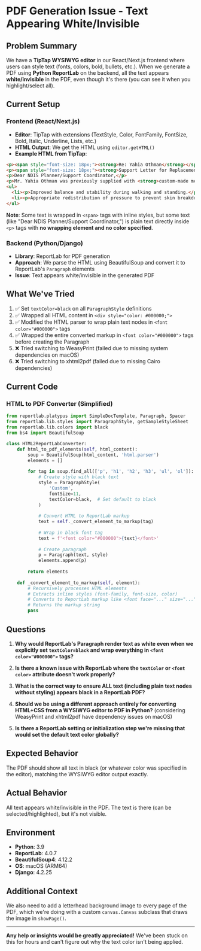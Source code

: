 # PDF Generation Issue - Text Appearing White/Invisible

## Problem Summary

We have a **TipTap WYSIWYG editor** in our React/Next.js frontend where users can style text (fonts, colors, bold, bullets, etc.). When we generate a PDF using **Python ReportLab** on the backend, all the text appears **white/invisible** in the PDF, even though it's there (you can see it when you highlight/select all).

## Current Setup

### Frontend (React/Next.js)
- **Editor**: TipTap with extensions (TextStyle, Color, FontFamily, FontSize, Bold, Italic, Underline, Lists, etc.)
- **HTML Output**: We get the HTML using `editor.getHTML()`
- **Example HTML from TipTap**:
```html
<p><span style="font-size: 18px;"><strong>Re: Yahia Othman</strong></span></p>
<p><span style="font-size: 18px;"><strong>Support Letter for Replacement Custom-Made Medical Grade Footwear</strong></span></p>
<p>Dear NDIS Planner/Support Coordinator,</p>
<p>Mr. Yahia Othman was previously supplied with <strong>custom-made medical grade footwear (MGF)</strong> to assist with his lower-limb alignment, balance, and mobility.</p>
<ul>
  <li><p>Improved balance and stability during walking and standing.</p></li>
  <li><p>Appropriate redistribution of pressure to prevent skin breakdown or ulceration.</p></li>
</ul>
```

**Note**: Some text is wrapped in `<span>` tags with inline styles, but some text (like "Dear NDIS Planner/Support Coordinator,") is plain text directly inside `<p>` tags with **no wrapping element and no color specified**.

### Backend (Python/Django)
- **Library**: ReportLab for PDF generation
- **Approach**: We parse the HTML using BeautifulSoup and convert it to ReportLab's `Paragraph` elements
- **Issue**: Text appears white/invisible in the generated PDF

## What We've Tried

1. ✅ Set `textColor=black` on all `ParagraphStyle` definitions
2. ✅ Wrapped all HTML content in `<div style="color: #000000;">`
3. ✅ Modified the HTML parser to wrap plain text nodes in `<font color="#000000">` tags
4. ✅ Wrapped the entire converted markup in `<font color="#000000">` tags before creating the Paragraph
5. ❌ Tried switching to WeasyPrint (failed due to missing system dependencies on macOS)
6. ❌ Tried switching to xhtml2pdf (failed due to missing Cairo dependencies)

## Current Code

### HTML to PDF Converter (Simplified)
```python
from reportlab.platypus import SimpleDocTemplate, Paragraph, Spacer
from reportlab.lib.styles import ParagraphStyle, getSampleStyleSheet
from reportlab.lib.colors import black
from bs4 import BeautifulSoup

class HTML2ReportLabConverter:
    def html_to_pdf_elements(self, html_content):
        soup = BeautifulSoup(html_content, 'html.parser')
        elements = []
        
        for tag in soup.find_all(['p', 'h1', 'h2', 'h3', 'ul', 'ol']):
            # Create style with black text
            style = ParagraphStyle(
                'Custom',
                fontSize=11,
                textColor=black,  # Set default to black
            )
            
            # Convert HTML to ReportLab markup
            text = self._convert_element_to_markup(tag)
            
            # Wrap in black font tag
            text = f'<font color="#000000">{text}</font>'
            
            # Create paragraph
            p = Paragraph(text, style)
            elements.append(p)
        
        return elements
    
    def _convert_element_to_markup(self, element):
        # Recursively processes HTML elements
        # Extracts inline styles (font-family, font-size, color)
        # Converts to ReportLab markup like <font face="..." size="..." color="...">
        # Returns the markup string
        pass
```

## Questions

1. **Why would ReportLab's Paragraph render text as white even when we explicitly set `textColor=black` and wrap everything in `<font color="#000000">` tags?**

2. **Is there a known issue with ReportLab where the `textColor` or `<font color>` attribute doesn't work properly?**

3. **What is the correct way to ensure ALL text (including plain text nodes without styling) appears black in a ReportLab PDF?**

4. **Should we be using a different approach entirely for converting HTML+CSS from a WYSIWYG editor to PDF in Python?** (considering WeasyPrint and xhtml2pdf have dependency issues on macOS)

5. **Is there a ReportLab setting or initialization step we're missing that would set the default text color globally?**

## Expected Behavior

The PDF should show all text in black (or whatever color was specified in the editor), matching the WYSIWYG editor output exactly.

## Actual Behavior

All text appears white/invisible in the PDF. The text is there (can be selected/highlighted), but it's not visible.

## Environment

- **Python**: 3.9
- **ReportLab**: 4.0.7
- **BeautifulSoup4**: 4.12.2
- **OS**: macOS (ARM64)
- **Django**: 4.2.25

## Additional Context

We also need to add a letterhead background image to every page of the PDF, which we're doing with a custom `canvas.Canvas` subclass that draws the image in `showPage()`.

---

**Any help or insights would be greatly appreciated!** We've been stuck on this for hours and can't figure out why the text color isn't being applied.

